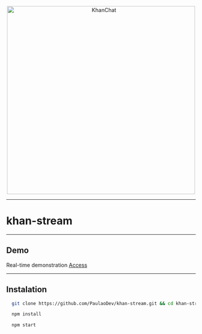 <p align="center"><img src="https://i.imgur.com/Q1ry6uL.png" alt="KhanChat" width="500px"/></p>


--------------
# khan-stream
--------------

## Demo
Real-time demonstration [Access](https://webtorrent-vehnypbxsr.now.sh/)

--------------

## Instalation
```sh
  git clone https://github.com/PaulaoDev/khan-stream.git && cd khan-stream
```

```sh
  npm install
```

```sh
  npm start
```
